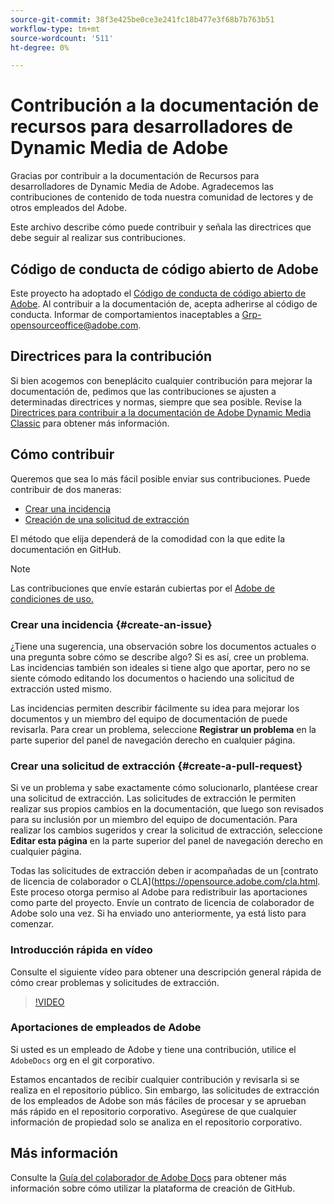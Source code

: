 ```yaml
---
source-git-commit: 38f3e425be0ce3e241fc18b477e3f68b7b763b51
workflow-type: tm+mt
source-wordcount: '511'
ht-degree: 0%

---
```

# Contribución a la documentación de recursos para desarrolladores de Dynamic Media de Adobe

Gracias por contribuir a la documentación de Recursos para desarrolladores de Dynamic Media de Adobe. Agradecemos las contribuciones de contenido de toda nuestra comunidad de lectores y de otros empleados del Adobe.

Este archivo describe cómo puede contribuir y señala las directrices que debe seguir al realizar sus contribuciones.

## Código de conducta de código abierto de Adobe

Este proyecto ha adoptado el [Código de conducta de código abierto de Adobe](code-of-conduct.md). Al contribuir a la documentación de, acepta adherirse al código de conducta. Informar de comportamientos inaceptables a [Grp-opensourceoffice@adobe.com](mailto:Grp-opensourceoffice@adobe.com).

## Directrices para la contribución

Si bien acogemos con beneplácito cualquier contribución para mejorar la documentación de, pedimos que las contribuciones se ajusten a determinadas directrices y normas, siempre que sea posible. Revise la [Directrices para contribuir a la documentación de Adobe Dynamic Media Classic](guidelines.md) para obtener más información.

## Cómo contribuir

Queremos que sea lo más fácil posible enviar sus contribuciones. Puede contribuir de dos maneras:

* [Crear una incidencia](#create-an-issue)
* [Creación de una solicitud de extracción](#create-a-pull-request)

El método que elija dependerá de la comodidad con la que edite la documentación en GitHub.

>[!NOTE]
>
>Las contribuciones que envíe estarán cubiertas por el [Adobe de condiciones de uso.](https://www.adobe.com/legal/terms.html)

### Crear una incidencia {#create-an-issue}

¿Tiene una sugerencia, una observación sobre los documentos actuales o una pregunta sobre cómo se describe algo? Si es así, cree un problema. Las incidencias también son ideales si tiene algo que aportar, pero no se siente cómodo editando los documentos o haciendo una solicitud de extracción usted mismo.

Las incidencias permiten describir fácilmente su idea para mejorar los documentos y un miembro del equipo de documentación de puede revisarla. Para crear un problema, seleccione **Registrar un problema** en la parte superior del panel de navegación derecho en cualquier página.

### Crear una solicitud de extracción {#create-a-pull-request}

Si ve un problema y sabe exactamente cómo solucionarlo, plantéese crear una solicitud de extracción. Las solicitudes de extracción le permiten realizar sus propios cambios en la documentación, que luego son revisados para su inclusión por un miembro del equipo de documentación. Para realizar los cambios sugeridos y crear la solicitud de extracción, seleccione **Editar esta página** en la parte superior del panel de navegación derecho en cualquier página.

Todas las solicitudes de extracción deben ir acompañadas de un [contrato de licencia de colaborador o CLA](https://opensource.adobe.com/cla.html. Este proceso otorga permiso al Adobe para redistribuir las aportaciones como parte del proyecto. Envíe un contrato de licencia de colaborador de Adobe solo una vez. Si ha enviado uno anteriormente, ya está listo para comenzar.

### Introducción rápida en vídeo

Consulte el siguiente vídeo para obtener una descripción general rápida de cómo crear problemas y solicitudes de extracción.

>[!VIDEO](https://video.tv.adobe.com/v/27069)

### Aportaciones de empleados de Adobe

Si usted es un empleado de Adobe y tiene una contribución, utilice el `AdobeDocs` org en el git corporativo.

Estamos encantados de recibir cualquier contribución y revisarla si se realiza en el repositorio público. Sin embargo, las solicitudes de extracción de los empleados de Adobe son más fáciles de procesar y se aprueban más rápido en el repositorio corporativo. Asegúrese de que cualquier información de propiedad solo se analiza en el repositorio corporativo.

## Más información

Consulte la [Guía del colaborador de Adobe Docs](https://experienceleague.adobe.com/docs/contributor/contributor-guide/introduction.html) para obtener más información sobre cómo utilizar la plataforma de creación de GitHub.

